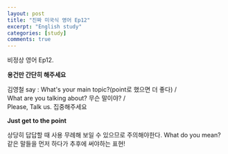 ```yaml
---
layout: post
title: "진짜 미국식 영어 Ep12"
excerpt: "English study"
categories: [study]
comments: true
---
```


비정상 영어 Ep12. 

<b>용건만 간단히 해주세요</b>

김영철 say : What's your main topic?&#40;point로 했으면 더 좋다&#41; /
</br> What are you talking about? 무슨 말이야? /
</br> Please, Talk us. 집중해주세요 

<b> Just get to the point</b>

상당히 답답할 때 사용 무례해 보일 수 있으므로 주의해야한다. 
What do you mean? 같은 말들을 먼저 하다가 추후에 써야하는 표현!
